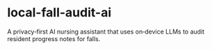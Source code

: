 # local-fall-audit-ai
A privacy‑first AI nursing assistant that uses on‑device LLMs to audit resident progress notes for falls.
